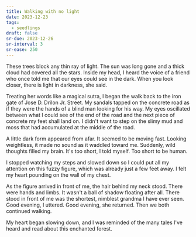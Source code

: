 ```yaml
---
title: Walking with no light
date: 2023-12-23
tags:
  - seedlings
draft: false
sr-due: 2023-12-26
sr-interval: 3
sr-ease: 250
---
```

These trees block any thin ray of light. The sun was long gone and a thick cloud had covered all the stars. Inside my head, I heard the voice of a friend who once told me that our eyes could see in the dark. When you look closer, there is light in darkness, she said.

Treating her words like a magical sutra, I began the walk back to the iron gate of Jose D. Drilon Jr. Street. My sandals tapped on the concrete road as if they were the hands of a blind man looking for his way. My eyes oscillated between what I could see of the end of the road and the next piece of concrete my feet shall land on. I didn't want to step on the slimy mud and moss that had accumulated at the middle of the road.

A little dark form appeared from afar. It seemed to be moving fast. Looking weightless, it made no sound as it waddled toward me. Suddenly, wild thoughts filled my brain. It's too short, I told myself. Too short to be human.

I stopped watching my steps and slowed down so I could put all my attention on this fuzzy figure, which was already just a few feet away. I felt my heart pounding on the wall of my chest.

As the figure arrived in front of me, the hair behind my neck stood. There were hands and limbs. It wasn't a ball of shadow floating after all. There stood in front of me was the shortest, nimblest grandma I have ever seen. Good evening, I uttered. Good evening, she returned. Then we both continued walking.

My heart began slowing down, and I was reminded of the many tales I've heard and read about this enchanted forest.